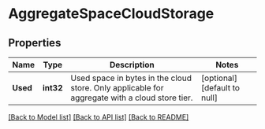 # AggregateSpaceCloudStorage

## Properties
Name | Type | Description | Notes
------------ | ------------- | ------------- | -------------
**Used** | **int32** | Used space in bytes in the cloud store. Only applicable for aggregate with a cloud store tier. | [optional] [default to null]

[[Back to Model list]](../README.md#documentation-for-models) [[Back to API list]](../README.md#documentation-for-api-endpoints) [[Back to README]](../README.md)


